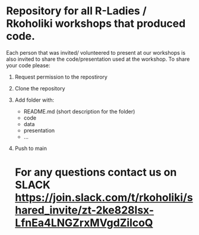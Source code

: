 # Repository for all R-Ladies / Rkoholiki workshops that produced code. 

Each person that was invited/ volunteered to present at our workshops is also invited to share the code/presentation used at the workshop. 
To share your code please: 
1. Request permission to the repostirory
2. Clone the repository
3. Add folder with:
     - README.md (short description for the folder)
     - code
     - data
     - presentation 
     - ...
4. Push to main

   # For any questions contact us on SLACK https://join.slack.com/t/rkoholiki/shared_invite/zt-2ke828lsx-LfnEa4LNGZrxMVgdZilcoQ
   


